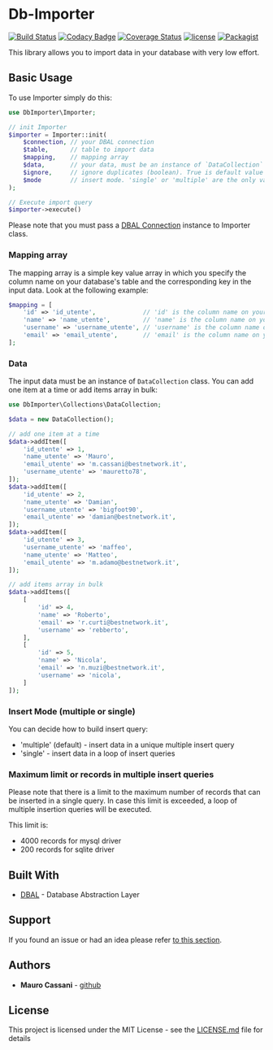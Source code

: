 # Db-Importer

[![Build Status](https://travis-ci.org/mauretto78/db-importer.svg?branch=master)](https://travis-ci.org/mauretto78/db-importer)
[![Codacy Badge](https://api.codacy.com/project/badge/Grade/61444b8259e642f990965fc843283ad7)](https://www.codacy.com/app/mauretto78/db-importer?utm_source=github.com&amp;utm_medium=referral&amp;utm_content=mauretto78/db-importer&amp;utm_campaign=Badge_Grade)
[![Coverage Status](https://coveralls.io/repos/github/mauretto78/db-importer/badge.svg?branch=master)](https://coveralls.io/github/mauretto78/db-importer?branch=master)
[![license](https://img.shields.io/github/license/mauretto78/db-importer.svg)]()
[![Packagist](https://img.shields.io/packagist/v/mauretto78/db-importer.svg)]()

This library allows you to import data in your database with very low effort.

## Basic Usage

To use Importer simply do this:

```php
use DbImporter\Importer;

// init Importer
$importer = Importer::init(
    $connection, // your DBAL connection
    $table,      // table to import data
    $mapping,    // mapping array
    $data,       // your data, must be an instance of `DataCollection` class.
    $ignore,     // ignore duplicates (boolean). True is default value
    $mode        // insert mode. 'single' or 'multiple' are the only values allowed. 'multiple' is default value
);

// Execute import query
$importer->execute()

```

Please note that you must pass a [DBAL Connection](http://www.doctrine-project.org/projects/dbal.html) instance to Importer class.

### Mapping array

The mapping array is a simple key value array in which you specify the column name on your database's table and the corresponding key in the input data. Look at the following example:

```php
$mapping = [
    'id' => 'id_utente',             // 'id' is the column name on your database's table. 'id_utente' is the key in input data
    'name' => 'name_utente',         // 'name' is the column name on your database's table. 'name_utente' is the key in input data
    'username' => 'username_utente', // 'username' is the column name on your database's table. 'username_utente' is the key in input data
    'email' => 'email_utente',       // 'email' is the column name on your database's table. 'email_utente' is the key in input data
];
```

### Data

The input data must be an instance of `DataCollection` class. You can add one item at a time or add items array in bulk: 

```php
use DbImporter\Collections\DataCollection;

$data = new DataCollection();

// add one item at a time
$data->addItem([
    'id_utente' => 1,
    'name_utente' => 'Mauro',
    'email_utente' => 'm.cassani@bestnetwork.it',
    'username_utente' => 'mauretto78',
]);
$data->addItem([
    'id_utente' => 2,
    'name_utente' => 'Damian',
    'username_utente' => 'bigfoot90',
    'email_utente' => 'damian@bestnetwork.it',
]);
$data->addItem([
    'id_utente' => 3,
    'username_utente' => 'maffeo',
    'name_utente' => 'Matteo',
    'email_utente' => 'm.adamo@bestnetwork.it',
]);

// add items array in bulk
$data->addItems([
    [
        'id' => 4,
        'name' => 'Roberto',
        'email' => 'r.curti@bestnetwork.it',
        'username' => 'rebberto',
    ],
    [
        'id' => 5,
        'name' => 'Nicola',
        'email' => 'n.muzi@bestnetwork.it',
        'username' => 'nicola',
    ]
]);

```

### Insert Mode (multiple or single)

You can decide how to build insert query:
 
* 'multiple' (default) - insert data in a unique multiple insert query
* 'single' - insert data in a loop of insert queries
 
### Maximum limit or records in multiple insert queries
 
Please note that there is a limit to the maximum number of records that can be inserted in a single query. In case this limit is exceeded, a loop of multiple insertion queries will be executed. 

This limit is:

* 4000 records for mysql driver
* 200 records for sqlite driver
 
## Built With

* [DBAL](http://www.doctrine-project.org/projects/dbal.html) - Database Abstraction Layer

## Support

If you found an issue or had an idea please refer [to this section](https://github.com/mauretto78/db-importer/issues).

## Authors

* **Mauro Cassani** - [github](https://github.com/mauretto78)

## License

This project is licensed under the MIT License - see the [LICENSE.md](LICENSE.md) file for details
